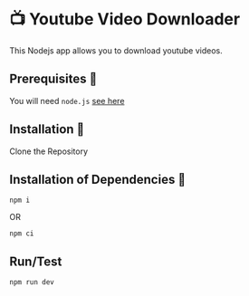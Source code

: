 # 📺 Youtube Video Downloader
This Nodejs app allows you to download youtube videos.

## Prerequisites 🌈
You will need `node.js` [see here](https://nodejs.org)

## Installation 🌈
Clone the Repository

## Installation of Dependencies 🌈

```
npm i
```

OR

```
npm ci
```

## Run/Test
```
npm run dev
```
